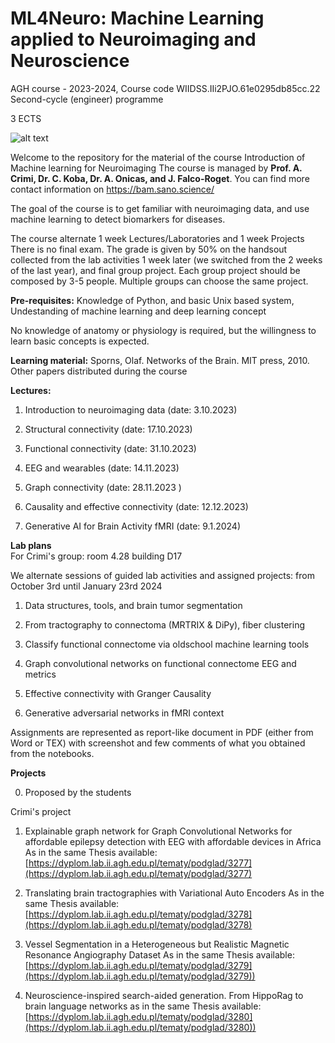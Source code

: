 # ML4Neuro:  Machine Learning applied to Neuroimaging and Neuroscience
AGH course - 2023-2024, Course code WIIDSS.IIi2PJO.61e0295db85cc.22
Second-cycle (engineer) programme 

3 ECTS

![alt text](https://github.com/alecrimiSano/ML4Neuro/blob/main/brain.jpg)

Welcome to the repository for the material of the course Introduction of Machine learning for Neuroimaging
The course is managed by **Prof. A. Crimi, Dr. C. Koba, Dr. A. Onicas, and J. Falco-Roget**. 
You can find more contact information on https://bam.sano.science/

The goal of the course is to get familiar with neuroimaging data, and use machine learning to detect biomarkers for diseases.

The course alternate 1 week Lectures/Laboratories and 1 week Projects
There is no final exam. The grade is given by 50% on the handsout collected from the lab activities 1 week later (we switched from the 2 weeks of the last year), and final group project.
Each group project should be composed by 3-5 people. Multiple groups can choose the same project.

**Pre-requisites:**
Knowledge of Python, and basic Unix based system,
Undestanding of machine learning and deep learning concept

No knowledge of anatomy or physiology is required, but the willingness to learn basic concepts is expected.

**Learning material:**
Sporns, Olaf. Networks of the Brain. MIT press, 2010. 
Other papers distributed during the course

**Lectures:**
1. Introduction to neuroimaging data (date: 3.10.2023)

2. Structural connectivity (date: 17.10.2023)
   
3. Functional connectivity (date: 31.10.2023)

4. EEG and wearables (date: 14.11.2023)

5. Graph connectivity (date: 28.11.2023 )

6. Causality and effective connectivity (date: 12.12.2023)

7. Generative AI for Brain Activity fMRI (date: 9.1.2024)


**Lab plans**  
For Crimi's group: room 4.28 building D17

We alternate sessions of guided lab activities and assigned projects:
from October 3rd until January 23rd 2024 

1. Data structures, tools, and brain tumor segmentation
   
2. From tractography to connectoma (MRTRIX & DiPy), fiber clustering

3. Classify functional connectome via oldschool machine learning tools

4. Graph convolutional networks on functional connectome EEG and metrics

5. Effective connectivity with Granger Causality

6. Generative adversarial networks in fMRI context

Assignments are represented as report-like document in PDF (either from Word or TEX) with screenshot and few comments
of what you obtained from the notebooks.

**Projects** 

0. Proposed by the students

Crimi's project 

1. Explainable graph network for Graph Convolutional Networks for affordable epilepsy detection with EEG with affordable devices in Africa
   As in the same Thesis available: [https://dyplom.lab.ii.agh.edu.pl/tematy/podglad/3277](https://dyplom.lab.ii.agh.edu.pl/tematy/podglad/3277)

2. Translating brain tractographies with Variational Auto Encoders
   As in the same Thesis available: [https://dyplom.lab.ii.agh.edu.pl/tematy/podglad/3278](https://dyplom.lab.ii.agh.edu.pl/tematy/podglad/3278)

3. Vessel Segmentation in a Heterogeneous but Realistic Magnetic Resonance Angiography Dataset
   As in the same Thesis available: [https://dyplom.lab.ii.agh.edu.pl/tematy/podglad/3279](https://dyplom.lab.ii.agh.edu.pl/tematy/podglad/3279))

4. Neuroscience-inspired search-aided generation. From HippoRag to brain language networks
   as in the same Thesis available: [https://dyplom.lab.ii.agh.edu.pl/tematy/podglad/3280](https://dyplom.lab.ii.agh.edu.pl/tematy/podglad/3280))
 
